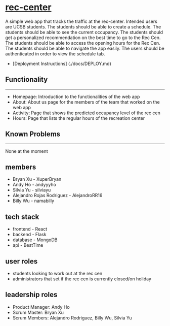 # [rec-center](https://t1-rec-center.herokuapp.com/)

A simple web app that tracks the traffic at the rec-center. 
Intended users are UCSB students.
    The students should be able to create a schedule.
    The students should be able to see the current occupancy.
    The students should get a personalized recommendation on the best time to go to the Rec Cen.
    The students should be able to access the opening hours for the Rec Cen.
    The students should be able to navigate the app easily.
    The users should be authenticated in order to view the schedule tab.

* [Deployment Instructions] (./docs/DEPLOY.md)

## Functionality
---
- Homepage: Introduction to the functionalities of the web app
- About: About us page for the members of the team that worked on the web app
- Activity: Page that shows the predicted occupancy level of the rec cen
- Hours: Page that lists the regular hours of the recreation center

## Known Problems
---
None at the moment


## members

- Bryan Xu - XuperBryan
- Andy Ho - andyyyho
- Silvia Yu - silviayu
- Alejandro Rojas Rodriguez - AlejandroRR16
- Billy Wu - namabilly

## tech stack

- frontend - React
- backend - Flask
- database - MongoDB
- api - BestTime

## user roles
- students looking to work out at the rec cen
- administrators that set if the rec cen is currently closed/on holiday

## leadership roles
- Product Manager: Andy Ho
- Scrum Master: Bryan Xu
- Scrum Members: Alejandro Rodriguez, Billy Wu, Silvia Yu

